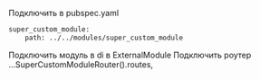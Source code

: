 Подключить в pubspec.yaml

```bash
super_custom_module:
    path: ../../modules/super_custom_module
```

Подключить модуль в di в ExternalModule
Подключить роутер ...SuperCustomModuleRouter().routes,
